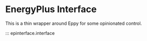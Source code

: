 # EnergyPlus Interface

This is a thin wrapper around Eppy for some opinionated control.

::: epinterface.interface
